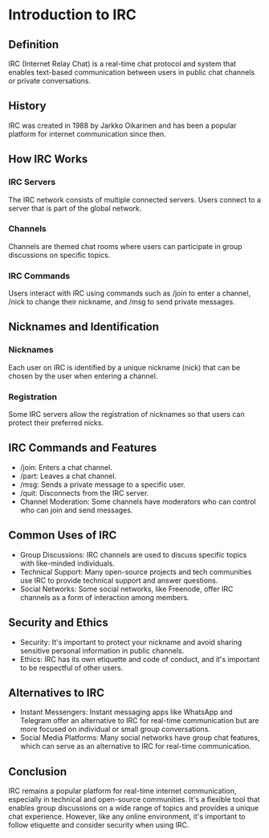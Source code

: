 # Introduction to IRC

## Definition

IRC (Internet Relay Chat) is a real-time chat protocol and system that enables text-based communication between users in public chat channels or private conversations.

## History

IRC was created in 1988 by Jarkko Oikarinen and has been a popular platform for internet communication since then.

## How IRC Works

### IRC Servers

The IRC network consists of multiple connected servers. Users connect to a server that is part of the global network.

### Channels

Channels are themed chat rooms where users can participate in group discussions on specific topics.

### IRC Commands

Users interact with IRC using commands such as /join to enter a channel, /nick to change their nickname, and /msg to send private messages.

## Nicknames and Identification

### Nicknames

Each user on IRC is identified by a unique nickname (nick) that can be chosen by the user when entering a channel.

### Registration

Some IRC servers allow the registration of nicknames so that users can protect their preferred nicks.

## IRC Commands and Features

- /join: Enters a chat channel.
- /part: Leaves a chat channel.
- /msg: Sends a private message to a specific user.
- /quit: Disconnects from the IRC server.
- Channel Moderation: Some channels have moderators who can control who can join and send messages.

## Common Uses of IRC

- Group Discussions: IRC channels are used to discuss specific topics with like-minded individuals.
- Technical Support: Many open-source projects and tech communities use IRC to provide technical support and answer questions.
- Social Networks: Some social networks, like Freenode, offer IRC channels as a form of interaction among members.

## Security and Ethics

- Security: It's important to protect your nickname and avoid sharing sensitive personal information in public channels.
- Ethics: IRC has its own etiquette and code of conduct, and it's important to be respectful of other users.

## Alternatives to IRC

- Instant Messengers: Instant messaging apps like WhatsApp and Telegram offer an alternative to IRC for real-time communication but are more focused on individual or small group conversations.
- Social Media Platforms: Many social networks have group chat features, which can serve as an alternative to IRC for real-time communication.

## Conclusion

IRC remains a popular platform for real-time internet communication, especially in technical and open-source communities. It's a flexible tool that enables group discussions on a wide range of topics and provides a unique chat experience. However, like any online environment, it's important to follow etiquette and consider security when using IRC.
